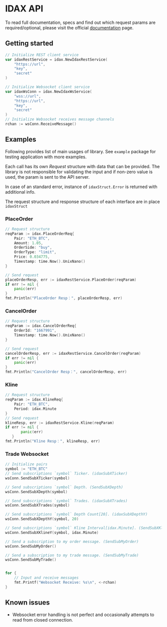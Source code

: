 # IDAX API

To read full documentation, specs and find out which request params are required/optional, please visit the official
[documentation](https://github.com/idax-exchange/idax-official-api-docs) page.

## Getting started

```go
// Initialize REST client service
var idaxRestService = idax.NewIdaxRestService(
	"https://url",
	"key", 
	"secret"
)

// Initialize Websocket client service
var idaxWsConn = idax.NewIdaxWsService(
	"wss://url",
	"https://url",
	"key",
	"secret"
)
// Initialize Websocket receives message channels
rchan := wsConn.ReceiveMessage()
```

## Examples

Following provides list of main usages of library. See `example` package for testing application with more examples.

Each call has its own *Request* structure with data that can be provided. The library is not responsible for validating
the input and if non-zero value is used, the param is sent to the API server.

In case of an standard error, instance of `idaxStruct.Error` is returned with additional info.

The request structure and response structure of each interface are in place `idaxStruct`

### PlaceOrder

```go
// Request structure
reqParam := idax.PlaceOrderReq{
	Pair: "ETH_BTC", 
	Amount: 1.05, 
	OrderSide: "buy", 
	OrderType: "limit", 
	Price: 0.034775, 
	Timestamp: time.Now().UnixNano()
}

// Send request
placeOrderResp, err := idaxRestService.PlaceOrder(reqParam)
if err != nil {
    panic(err)
}
fmt.Println("PlaceOrder Resp：", placeOrderResp, err)
```

### CancelOrder

```go
// Request structure
reqParam := idax.CancelOrderReq{
	OrderId: "1667991",
	Timestamp: time.Now().UnixNano()
}

// Send request
cancelOrderResp, err := idaxRestService.CancelOrder(reqParam)
if err != nil {
    panic(err)
}
fmt.Println("CancelOrder Resp：", cancelOrderResp, err)
```

### Kline

```go
// Request structure
reqParam := idax.KlineReq{
	Pair: "ETH_BTC", 
	Period: idax.Minute
}
// Send request
klineResp, err := idaxRestService.Kline(reqParam)
if err != nil {
       panic(err)
   }
fmt.Println("Kline Resp：", klineResp, err)
```
    
### Trade Websocket

```go
// Initialize pairs
symbol := "ETH_BTC"
// Send subscriptions `symbol` Ticker. (idaxSubXTicker)
wsConn.SendSubXTicker(symbol)

// Send subscriptions `symbol` Depth. (SendSubXDepth)
wsConn.SendSubXDepth(symbol)

// Send subscriptions `symbol` Trades. (idaxSubXTrades)
wsConn.SendSubXTrades(symbol)

// Send subscriptions `symbol` Depth Count[20]. (idaxSubXDepthY)
wsConn.SendSubXDepthY(symbol, 20)

// Send subscriptions `symbol` Kline Interval[idax.Minute]. (SendSubXKlineY)
wsConn.SendSubXKlineY(symbol, idax.Minute)

// Send a subscription to my order message. (SendSubMyOrder)
wsConn.SendSubMyOrder()

// Send a subscription to my trade message. (SendSubMyTrade)
wsConn.SendSubMyTrade()


for {
	// Input and receive messages
	fmt.Printf("Websocket Receive: %s\n", <-rchan)
}
```

## Known issues

* Websocket error handling is not perfect and occasionally attempts to read from closed connection.